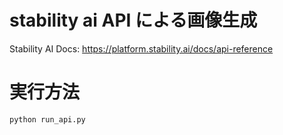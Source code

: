 # stability ai API による画像生成

Stability AI Docs: https://platform.stability.ai/docs/api-reference

# 実行方法
```
python run_api.py
```
